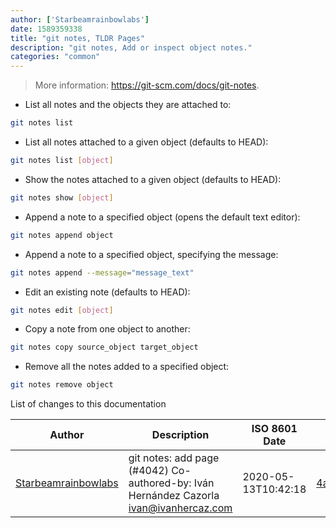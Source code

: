 ```yaml
---
author: ['Starbeamrainbowlabs']
date: 1589359338
title: "git notes, TLDR Pages"
description: "git notes, Add or inspect object notes."
categories: "common"
---
```

> More information: <https://git-scm.com/docs/git-notes>.

- List all notes and the objects they are attached to:

```bash
git notes list
```

- List all notes attached to a given object (defaults to HEAD):

```bash
git notes list [object]
```

- Show the notes attached to a given object (defaults to HEAD):

```bash
git notes show [object]
```

- Append a note to a specified object (opens the default text editor):

```bash
git notes append object
```

- Append a note to a specified object, specifying the message:

```bash
git notes append --message="message_text"
```

- Edit an existing note (defaults to HEAD):

```bash
git notes edit [object]
```

- Copy a note from one object to another:

```bash
git notes copy source_object target_object
```

- Remove all the notes added to a specified object:

```bash
git notes remove object
```
List of changes to this documentation


Author | Description | ISO 8601 Date | GitHub link
------|-----|-----|-----
[Starbeamrainbowlabs](mailto:sbrl@starbeamrainbowlabs.com) | git notes: add page (#4042) Co-authored-by: Iván Hernández Cazorla <ivan@ivanhercaz.com> | 2020-05-13T10:42:18 | [4a1796c3f541](https://github.com/tldr-pages/tldr/commit/4a1796c3f541f0a1aefbe9df8019c8a7be67d847)

